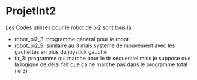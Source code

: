 # ProjetInt2

Les Codes utilisés pour le robot de pi2 sont tous là:
  - robot_pi2_3: programme général pour le robot
  - robot_pi2_9: similaire au 3 mais systeme de mouvement avec les gachettes en plus du joystick gauche
  - tir_3: programme qui marche pour le tir séquentiel mais je suppose que la logique de délai fait que ça ne marche pas dans le programme total (le 3)
